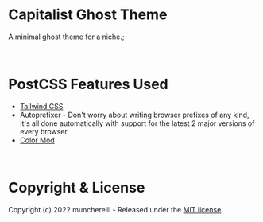# Capitalist Ghost Theme

A minimal ghost theme for a niche.;

&nbsp;

# PostCSS Features Used

-   [Tailwind CSS](https://tailwindcss.com/)
-   Autoprefixer - Don't worry about writing browser prefixes of any kind, it's all done automatically with support for the latest 2 major versions of every browser.
-   [Color Mod](https://github.com/jonathantneal/postcss-color-mod-function)

&nbsp;

# Copyright & License

Copyright (c) 2022 muncherelli - Released under the [MIT license](LICENSE).
